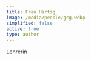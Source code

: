 ```yaml
---
title: Frau Härtig
image: /media/people/gcg.webp
simplified: false
active: true
type: author
---
```

Lehrerin
